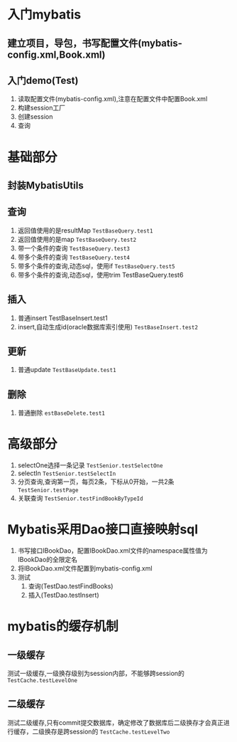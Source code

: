 # 入门mybatis
## 建立项目，导包，书写配置文件(mybatis-config.xml,Book.xml)
## 入门demo(Test)
1. 读取配置文件(mybatis-config.xml),注意在配置文件中配置Book.xml
2. 构建session工厂
3. 创建session
4. 查询
# 基础部分
## 封装MybatisUtils
## 查询
1. 返回值使用的是resultMap
`TestBaseQuery.test1`
2. 返回值使用的是map
`TestBaseQuery.test2`
3. 带一个条件的查询
`TestBaseQuery.test3`
4. 带多个条件的查询
`TestBaseQuery.test4`
5. 带多个条件的查询,动态sql，使用if
`TestBaseQuery.test5`
6. 带多个条件的查询,动态sql，使用trim
TestBaseQuery.test6
## 插入
1. 普通insert
TestBaseInsert.test1
2. insert,自动生成id(oracle数据库索引使用)
`TestBaseInsert.test2`
## 更新
1. 普通update
`TestBaseUpdate.test1`
## 删除
1. 普通删除
`estBaseDelete.test1`
# 高级部分
1. selectOne选择一条记录
`TestSenior.testSelectOne`
2. selectIn
`TestSenior.testSelectIn`
3. 分页查询,查询第一页，每页2条，下标从0开始，一共2条
`TestSenior.testPage`
4. 关联查询
`TestSenior.testFindBookByTypeId`
# Mybatis采用Dao接口直接映射sql
1. 书写接口IBookDao，配置IBookDao.xml文件的namespace属性值为IBookDao的全限定名
2. 将IBookDao.xml文件配置到mybatis-config.xml
3. 测试
	 1. 查询(TestDao.testFindBooks)
	 2. 插入(TestDao.testInsert)
# mybatis的缓存机制
## 一级缓存
测试一级缓存,一级换存级别为session内部，不能够跨session的
`TestCache.testLevelOne`	
## 二级缓存
测试二级缓存,只有commit提交数据库，确定修改了数据库后二级换存才会真正进行缓存，二级换存是跨session的
`TestCache.testLevelTwo`
		  

		  
		  
		  
		  
		  
		  
		  
		  
		  
